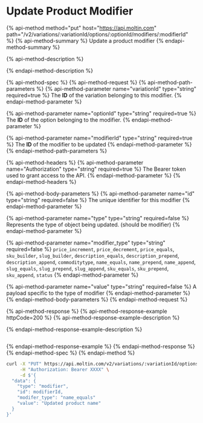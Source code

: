 # Update Product Modifier

{% api-method method="put" host="https://api.moltin.com" path="/v2/variations/:variationId/options/:optionId/modifiers/:modifierId" %}
{% api-method-summary %}
Update a product modifier
{% endapi-method-summary %}

{% api-method-description %}

{% endapi-method-description %}

{% api-method-spec %}
{% api-method-request %}
{% api-method-path-parameters %}
{% api-method-parameter name="variationId" type="string" required=true %}
The **ID** of the variation belonging to this modifier.
{% endapi-method-parameter %}

{% api-method-parameter name="optionId" type="string" required=true %}
The **ID** of the option belonging to the modifier.
{% endapi-method-parameter %}

{% api-method-parameter name="modifierId" type="string" required=true %}
The **ID** of the modifier to be updated
{% endapi-method-parameter %}
{% endapi-method-path-parameters %}

{% api-method-headers %}
{% api-method-parameter name="Authorization" type="string" required=true %}
The Bearer token used to grant access to the API.
{% endapi-method-parameter %}
{% endapi-method-headers %}

{% api-method-body-parameters %}
{% api-method-parameter name="id" type="string" required=false %}
The unique identifier for this modifier
{% endapi-method-parameter %}

{% api-method-parameter name="type" type="string" required=false %}
Represents the type of object being updated. \(should be modifier\)
{% endapi-method-parameter %}

{% api-method-parameter name="modifier\_type" type="string" required=false %}
`price_increment`, `price_decrement`, `price_equals`, `sku_builder`, `slug_builder`, `description_equals`, `description_prepend`, `description_append`, `commoditytype`, `name_equals`, `name_prepend`, `name_append`, `slug_equals`, `slug_prepend`, `slug_append`, `sku_equals`, `sku_prepend`, `sku_append`, `status`
{% endapi-method-parameter %}

{% api-method-parameter name="value" type="string" required=false %}
A payload specific to the type of modifier
{% endapi-method-parameter %}
{% endapi-method-body-parameters %}
{% endapi-method-request %}

{% api-method-response %}
{% api-method-response-example httpCode=200 %}
{% api-method-response-example-description %}

{% endapi-method-response-example-description %}

```javascript

```
{% endapi-method-response-example %}
{% endapi-method-response %}
{% endapi-method-spec %}
{% endapi-method %}

```bash
curl -X "PUT" https://api.moltin.com/v2/variations/:variationId/options/:optionId/modifiers/:modifierId \
     -H "Authorization: Bearer XXXX" \
     -d $'{
  "data": {
    "type": "modifier",
    "id": modifierId,
    "modifer_type": "name_equals"
    "value": "Updated product name"
  }
}'
```

